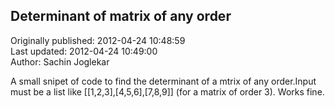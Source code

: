 ## Determinant of matrix of any order  
Originally published: 2012-04-24 10:48:59  
Last updated: 2012-04-24 10:49:00  
Author: Sachin Joglekar  
  
A small snipet of code to find the determinant of a mtrix of any order.Input must be a list like [[1,2,3],[4,5,6],[7,8,9]] (for a matrix of order 3). Works fine.